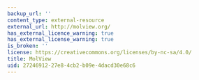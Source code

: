 ```yaml
---
backup_url: ''
content_type: external-resource
external_url: http://molview.org/
has_external_licence_warning: true
has_external_license_warning: true
is_broken: ''
license: https://creativecommons.org/licenses/by-nc-sa/4.0/
title: MolView
uid: 27246912-27e8-4cb2-b09e-4dacd30e68c6
---
```

